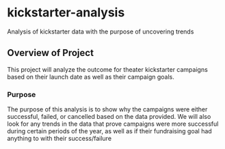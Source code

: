 # kickstarter-analysis
Analysis of kickstarter data with the purpose of uncovering trends 
## Overview of Project
This project will analyze the outcome for theater kickstarter campaigns based on their
launch date as well as their campaign goals.

### Purpose
The purpose of this analysis is to show why the campaigns were either successful, failed, or cancelled
based on the data provided. We will also look for any trends in the data that prove campaigns were more successful
during certain periods of the year, as well as if their fundraising goal had anything to with their success/failure
